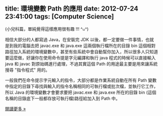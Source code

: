 title: 環境變數 Path 的應用
date: 2012-07-24 23:41:00
tags: [Computer Science]
---

(小兒科篇，單純覺得這樣應用很有趣 !!! ^<span style="background-color: white; color: #222222; font-family: arial, sans-serif; font-size: x-small; line-height: 16px;">ω</span><span style="background-color: white;">^)</span>  

相信大部分的人都寫過 Java，在安裝完 JDK 以後，都一定要做一件事情，也就是到我的電腦去把 javac.exe 和 java.exe 這兩個執行檔所在的目錄 bin 這個相對路徑加入系統的環境變數中，甚至有些系統中會自動幫你加入，所以很多人只知道要這麼做，好讓你在使用命令提是字元編譯和執行 java 程式的時候可以直接輸入 java 和 javac 對原始碼進行處理，不過其實這個 Path 的用途最主要是用來讓系統搜尋 "指令程式" 用的。  

一般我們在命令提示字元輸入的指令，大部分都是作業系統自動在所有 Path 變數中指定的目錄下尋找與輸入的指令名稱相同的可執行檔或批次檔，並執行它工作，所以 Java 的環境變數才會要求要把 javac.exe 和 java.exe 所在的目錄 bin (這個名稱的目錄底下一般都存放可執行檔)路徑給加入到 Path 中。  

[閱讀更多 »](http://veckcode.blogspot.com/2012/07/path.html#more)